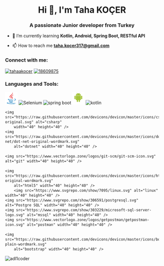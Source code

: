 <h1 align="center">Hi 👋, I'm Taha KOÇER</h1>
<h3 align="center">A passionate Junior developer from Turkey</h3>

- 🌱 I’m currently learning **Kotlin, Android, Spring Boot, RESTful API**

- 📫 How to reach me **taha.kocer317@gmail.com**

<h3 align="left">Connect with me:</h3>
<p align="left">
    <a href="https://www.linkedin.com/in/tahakocer/" target="blank"><img align="center"
            src="https://raw.githubusercontent.com/rahuldkjain/github-profile-readme-generator/master/src/images/icons/Social/linked-in-alt.svg"
            alt="tahaakocer" height="30" width="40" /></a>
    <a href="https://stackoverflow.com/users/18609875" target="blank"><img align="center"
            src="https://raw.githubusercontent.com/rahuldkjain/github-profile-readme-generator/master/src/images/icons/Social/stack-overflow.svg"
            alt="18609875" height="30" width="40" /></a>
</p>

<h3 align="left">Languages and Tools:</h3>

<p align="left"> 

   <a> <img src="https://raw.githubusercontent.com/devicons/devicon/master/icons/java/java-original.svg" alt="java"
        width="40" height="40" /> </a>
    <img src="https://www.svgrepo.com/show/354321/selenium.svg" alt="Selenium" width="40" height="40" />
    <img src="https://www.svgrepo.com/show/376350/spring.svg" alt="spring boot" width="40" height="40" />
    <img src="https://raw.githubusercontent.com/devicons/devicon/master/icons/android/android-original-wordmark.svg"
        alt="android" width="40" height="40" />
    <img src="https://www.vectorlogo.zone/logos/kotlinlang/kotlinlang-icon.svg" alt="kotlin" width="40" height="40" />

    <img src="https://raw.githubusercontent.com/devicons/devicon/master/icons/csharp/csharp-original.svg" alt="csharp"
        width="40" height="40" />
    <img src="https://raw.githubusercontent.com/devicons/devicon/master/icons/dot-net/dot-net-original-wordmark.svg"
        alt="dotnet" width="40" height="40" />
   
    <img src="https://www.vectorlogo.zone/logos/git-scm/git-scm-icon.svg" alt="git" width="40" height="40" />

    <img src="https://raw.githubusercontent.com/devicons/devicon/master/icons/html5/html5-original-wordmark.svg"
        alt="html5" width="40" height="40" />
        <img src="https://www.svgrepo.com/show/7095/linux.svg" alt="linux" width="40" height="40" />
    <img src="https://www.svgrepo.com/show/306591/postgresql.svg" alt="Postgre SQL" width="40" height="40" />
    <img src="https://www.svgrepo.com/show/303229/microsoft-sql-server-logo.svg" alt="mssql" width="40" height="40" />
    <img src="https://www.vectorlogo.zone/logos/getpostman/getpostman-icon.svg" alt="postman" width="40" height="40" />
    
    <img src="https://raw.githubusercontent.com/devicons/devicon/master/icons/bootstrap/bootstrap-plain-wordmark.svg"
        alt="bootstrap" width="40" height="40" />

</p>
<p><img align="center"
        src="https://github-readme-stats.vercel.app/api/top-langs?username=tahaakocer&show_icons=true&locale=en&layout=compact"
        alt="adl1coder" /></p>
